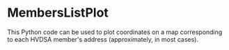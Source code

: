 # MembersListPlot
This Python code can be used to plot coordinates on a map corresponding to each HVDSA member's address (approximately, in most cases).
